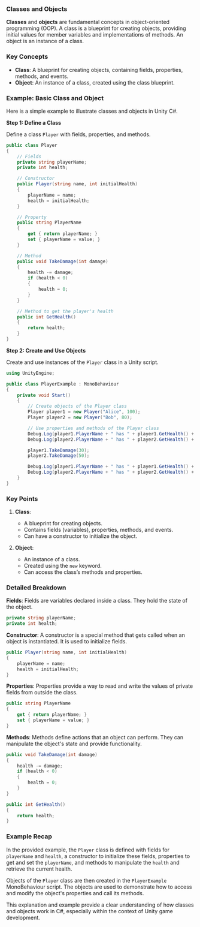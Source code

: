 
### Classes and Objects

**Classes** and **objects** are fundamental concepts in object-oriented programming (OOP). A class is a blueprint for creating objects, providing initial values for member variables and implementations of methods. An object is an instance of a class.

### Key Concepts

- **Class**: A blueprint for creating objects, containing fields, properties, methods, and events.
- **Object**: An instance of a class, created using the class blueprint.

### Example: Basic Class and Object

Here is a simple example to illustrate classes and objects in Unity C#.

**Step 1: Define a Class**

Define a class `Player` with fields, properties, and methods.

```csharp
public class Player
{
    // Fields
    private string playerName;
    private int health;

    // Constructor
    public Player(string name, int initialHealth)
    {
        playerName = name;
        health = initialHealth;
    }

    // Property
    public string PlayerName
    {
        get { return playerName; }
        set { playerName = value; }
    }

    // Method
    public void TakeDamage(int damage)
    {
        health -= damage;
        if (health < 0)
        {
            health = 0;
        }
    }

    // Method to get the player's health
    public int GetHealth()
    {
        return health;
    }
}
```

**Step 2: Create and Use Objects**

Create and use instances of the `Player` class in a Unity script.

```csharp
using UnityEngine;

public class PlayerExample : MonoBehaviour
{
    private void Start()
    {
        // Create objects of the Player class
        Player player1 = new Player("Alice", 100);
        Player player2 = new Player("Bob", 80);

        // Use properties and methods of the Player class
        Debug.Log(player1.PlayerName + " has " + player1.GetHealth() + " health.");
        Debug.Log(player2.PlayerName + " has " + player2.GetHealth() + " health.");

        player1.TakeDamage(30);
        player2.TakeDamage(50);

        Debug.Log(player1.PlayerName + " has " + player1.GetHealth() + " health after taking damage.");
        Debug.Log(player2.PlayerName + " has " + player2.GetHealth() + " health after taking damage.");
    }
}
```

### Key Points

1. **Class**:
   - A blueprint for creating objects.
   - Contains fields (variables), properties, methods, and events.
   - Can have a constructor to initialize the object.

2. **Object**:
   - An instance of a class.
   - Created using the `new` keyword.
   - Can access the class’s methods and properties.

### Detailed Breakdown

**Fields**:
Fields are variables declared inside a class. They hold the state of the object.

```csharp
private string playerName;
private int health;
```

**Constructor**:
A constructor is a special method that gets called when an object is instantiated. It is used to initialize fields.

```csharp
public Player(string name, int initialHealth)
{
    playerName = name;
    health = initialHealth;
}
```

**Properties**:
Properties provide a way to read and write the values of private fields from outside the class.

```csharp
public string PlayerName
{
    get { return playerName; }
    set { playerName = value; }
}
```

**Methods**:
Methods define actions that an object can perform. They can manipulate the object's state and provide functionality.

```csharp
public void TakeDamage(int damage)
{
    health -= damage;
    if (health < 0)
    {
        health = 0;
    }
}

public int GetHealth()
{
    return health;
}
```

### Example Recap

In the provided example, the `Player` class is defined with fields for `playerName` and `health`, a constructor to initialize these fields, properties to get and set the `playerName`, and methods to manipulate the `health` and retrieve the current health.

Objects of the `Player` class are then created in the `PlayerExample` MonoBehaviour script. The objects are used to demonstrate how to access and modify the object's properties and call its methods.

This explanation and example provide a clear understanding of how classes and objects work in C#, especially within the context of Unity game development.
